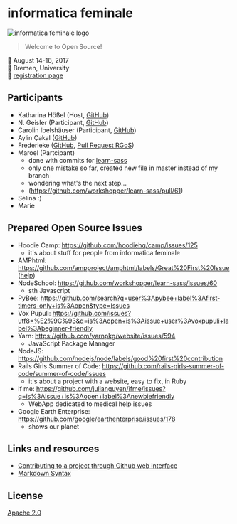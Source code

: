 # informatica feminale

![informatica feminale logo](informatica-logo.png)

> Welcome to Open Source!

📅 August 14-16, 2017  
📍 Bremen, University  
🎫 [registration page](https://www.informatica-feminale.de/re/en/registration.php)

## Participants
- Katharina Hößel (Host, [GitHub](https://github.com/katsel))
- N. Geisler (Participant, [GitHub](https://github.com/geislern/))
- Carolin Ibelshäuser (Participant, [GitHub](https://github.com/Caro-Lin))
- Aylin Çakal ([GitHub](https://github.com/aylincakal))
- Frederieke ([GitHub](https://github.com/frefell), [Pull Request RGoS](https://github.com/rails-girls-summer-of-code/summer-of-code/pull/404))
- Maroel (Partcipant)
  - done with commits for [learn-sass](https://github.com/workshopper/learn-sass)
  - only one mistake so far, created new file in master instead of my branch
  - wondering what's the next step...
  - (https://github.com/workshopper/learn-sass/pull/61)
- Selina :)
- Marie

## Prepared Open Source Issues
- Hoodie Camp: https://github.com/hoodiehq/camp/issues/125
  - it's about stuff for people from informatica feminale
- AMPhtml: https://github.com/ampproject/amphtml/labels/Great%20First%20Issue ([help](https://bit.ly/helpamp-new))
- NodeSchool: https://github.com/workshopper/learn-sass/issues/60
  - sth Javascript
- PyBee: https://github.com/search?q=user%3Apybee+label%3Afirst-timers-only+is%3Aopen&type=Issues
- Vox Pupuli: https://github.com/issues?utf8=%E2%9C%93&q=is%3Aopen+is%3Aissue+user%3Avoxpupuli+label%3Abeginner-friendly
- Yarn: https://github.com/yarnpkg/website/issues/594
  - JavaScript Package Manager
- NodeJS: https://github.com/nodejs/node/labels/good%20first%20contribution
- Rails Girls Summer of Code: https://github.com/rails-girls-summer-of-code/summer-of-code/issues
  - it's about a project with a website, easy to fix, in Ruby
- if me: https://github.com/julianguyen/ifme/issues?q=is%3Aissue+is%3Aopen+label%3Anewbiefriendly
  - WebApp dedicated to medical help issues
- Google Earth Enterprise: https://github.com/google/earthenterprise/issues/178
  - shows our planet

## Links and resources
- [Contributing to a project through Github web interface](https://github.com/WGBH/pbucore/wiki/Contributing-to-the-project-through-Github-web-interface)
- [Markdown Syntax](https://daringfireball.net/projects/markdown/syntax)

## License

[Apache 2.0](http://www.apache.org/licenses/LICENSE-2.0)
